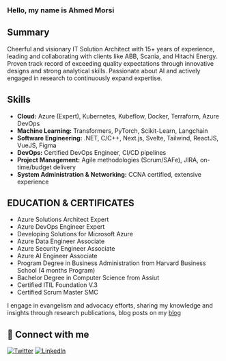### Hello, my name is Ahmed Morsi

## Summary

Cheerful and visionary IT Solution Architect with 15+ years of experience, leading and collaborating with clients like ABB, Scania, and Hitachi Energy. Proven track record of exceeding quality expectations through innovative designs and strong analytical skills. Passionate about AI and actively engaged in research to continuously expand expertise.

## Skills

- **Cloud:** Azure (Expert), Kubernetes, Kubeflow, Docker, Terraform, Azure DevOps
- **Machine Learning:** Transformers, PyTorch, Scikit-Learn, Langchain
- **Software Engineering:** .NET, C/C++, Next.js, Svelte, Tailwind, ReactJS, VueJS, Figma
- **DevOps:** Certified DevOps Engineer, CI/CD pipelines
- **Project Management:** Agile methodologies (Scrum/SAFe), JIRA, on-time/budget delivery
- **System Administration & Networking:** CCNA certified, extensive experience

## EDUCATION & CERTIFICATES
- Azure Solutions Architect Expert
- Azure DevOps Engineer Expert
- Developing Solutions for Microsoft Azure
- Azure Data Engineer Associate
- Azure Security Engineer Associate
- Azure AI Engineer Associate
- Program Degree in Business Administration from Harvard Business School (4 months Program) 
- Bachelor Degree in Computer Science from Assiut
- Certified ITIL Foundation V.3
- Certified Scrum Master SMC

I engage in evangelism and advocacy efforts, sharing my knowledge and insights through research publications, blog posts on my [blog](https://emolike.net/)

## 🔗 Connect with me 
<a href="https://twitter.com/eramax" target="_blank"><img alt="Twitter" src="https://img.shields.io/badge/twitter-%231DA1F2.svg?&style=for-the-badge&logo=twitter&logoColor=white" /></a>
<a href="https://www.linkedin.com/in/eramax/" target="_blank"><img alt="LinkedIn" src="https://img.shields.io/badge/linkedin-%230077B5.svg?&style=for-the-badge&logo=linkedin&logoColor=white" /></a>

